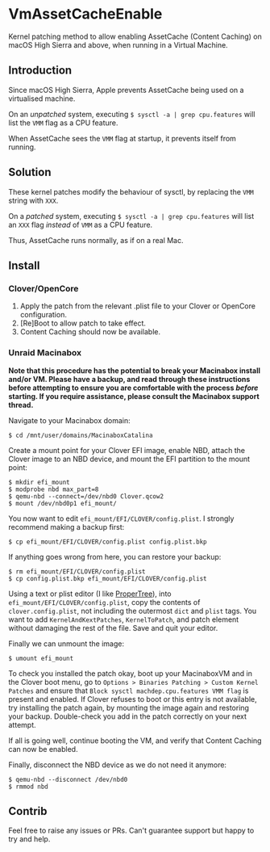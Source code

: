 # VmAssetCacheEnable
Kernel patching method to allow enabling AssetCache (Content Caching) on macOS High Sierra and above, when running in a Virtual Machine.

## Introduction
Since macOS High Sierra, Apple prevents AssetCache being used on a virtualised machine.

On an *unpatched* system, executing `$ sysctl -a | grep cpu.features` will list the `VMM` flag as a CPU feature.

When AssetCache sees the `VMM` flag at startup, it prevents itself from running.

## Solution
These kernel patches modify the behaviour of sysctl, by replacing the `VMM` string with `XXX`.

On a *patched* system, executing `$ sysctl -a | grep cpu.features` will list an `XXX` flag *instead* of `VMM` as a CPU feature.

Thus, AssetCache runs normally, as if on a real Mac.

## Install

### Clover/OpenCore
 1. Apply the patch from the relevant .plist file to your Clover or OpenCore configuration.
 2. [Re]Boot to allow patch to take effect.
 3. Content Caching should now be available.

### Unraid Macinabox
**Note that this procedure has the potential to break your Macinabox install and/or VM. Please have a backup, and read through these instructions before attempting to ensure you are comfortable with the process *before* starting. If you require assistance, please consult the Macinabox support thread.**

Navigate to your Macinabox domain:

`$ cd /mnt/user/domains/MacinaboxCatalina`

Create a mount point for your Clover EFI image, enable NBD, attach the Clover image to an NBD device, and mount the EFI partition to the mount point:

```
$ mkdir efi_mount
$ modprobe nbd max_part=8
$ qemu-nbd --connect=/dev/nbd0 Clover.qcow2
$ mount /dev/nbd0p1 efi_mount/
```

You now want to edit `efi_mount/EFI/CLOVER/config.plist`. I strongly recommend making a backup first:

`$ cp efi_mount/EFI/CLOVER/config.plist config.plist.bkp`

If anything goes wrong from here, you can restore your backup:

```
$ rm efi_mount/EFI/CLOVER/config.plist
$ cp config.plist.bkp efi_mount/EFI/CLOVER/config.plist
```

Using a text or plist editor (I like [ProperTree](https://github.com/corpnewt/ProperTree)), into `efi_mount/EFI/CLOVER/config.plist`, copy the contents of `clover.config.plist`, not including the outermost `dict` and `plist` tags. You want to add `KernelAndKextPatches`, `KernelToPatch`, and patch element without damaging the rest of the file. Save and quit your editor.

Finally we can unmount the image:

`$ umount efi_mount`

To check you installed the patch okay, boot up your MacinaboxVM and in the Clover boot menu, go to `Options > Binaries Patching > Custom Kernel Patches` and ensure that `Block sysctl machdep.cpu.features VMM flag` is present and enabled. If Clover refuses to boot or this entry is not available, try installing the patch again, by mounting the image again and restoring your backup. Double-check you add in the patch correctly on your next attempt.

If all is going well, continue booting the VM, and verify that Content Caching can now be enabled.

Finally, disconnect the NBD device as we do not need it anymore:

```
$ qemu-nbd --disconnect /dev/nbd0
$ rmmod nbd
```

## Contrib
Feel free to raise any issues or PRs. Can't guarantee support but happy to try and help.
